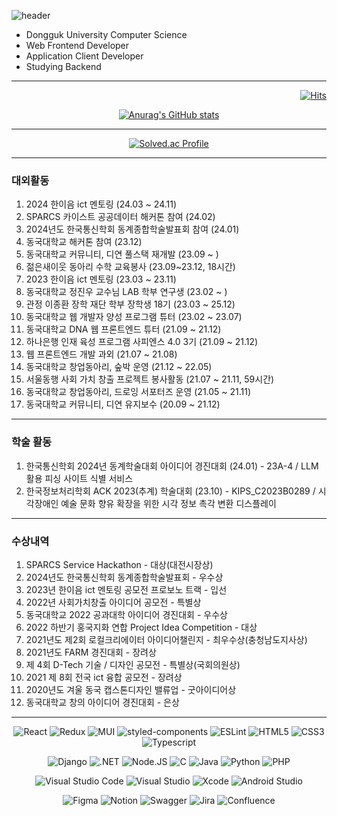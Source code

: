 ![header](https://capsule-render.vercel.app/api?type=slice&color=gradient&height=160&section=header&text=Hi!%20I'm%20JaeHyeong!&fontAlign=50&fontAlignY=70&fontSize=70&fontColor=000000)
<ul>
  <li> Dongguk University Computer Science
  <li> Web Frontend Developer
  <li> Application Client Developer
  <li> Studying Backend
</ul>

<hr>

<div align=right>

[![Hits](https://hits.seeyoufarm.com/api/count/incr/badge.svg?url=https%3A%2F%2Fgithub.com%2FHwangJaeHyeong&count_bg=%2379C83D&title_bg=%23555555&icon=&icon_color=%23E7E7E7&title=hits&edge_flat=false)](https://hits.seeyoufarm.com)

</div>

<div align=center>

[![Anurag's GitHub stats](https://github-readme-stats.vercel.app/api?username=HwangJaeHyeong&count_private=true)](https://github.com/anuraghazra/github-readme-stats)

<hr>

[![Solved.ac Profile](http://mazassumnida.wtf/api/v2/generate_badge?boj=ghkdwogud852)](https://solved.ac/ghkdwogud852/)


</div>

<hr>

### 대외활동
<div align="start">
  
1. 2024 한이음 ict 멘토링 (24.03 ~ 24.11)
2. SPARCS 카이스트 공공데이터 해커톤 참여 (24.02)
1. 2024년도 한국통신학회 동계종합학술발표회 참여 (24.01)
3. 동국대학교 해커톤 참여 (23.12) 
4. 동국대학교 커뮤니티, 디연 풀스택 재개발 (23.09 ~ ) 
5. 젊은새이웃 동아리 수학 교육봉사 (23.09~23.12, 18시간) 
6. 2023 한이음 ict 멘토링 (23.03 ~ 23.11)
7. 동국대학교 정진우 교수님 LAB 학부 연구생 (23.02 ~ )
8. 관정 이종환 장학 재단 학부 장학생 18기 (23.03 ~ 25.12)
9. 동국대학교 웹 개발자 양성 프로그램 튜터 (23.02 ~ 23.07)
10. 동국대학교 DNA 웹 프론트엔드 튜터 (21.09 ~ 21.12)
11. 하나은행 인재 육성 프로그램 사피엔스 4.0 3기 (21.09 ~ 21.12)
12. 웹 프론트엔드 개발 과외 (21.07 ~ 21.08)
13. 동국대학교 창업동아리, 숲박 운영 (21.12 ~ 22.05)
14. 서울동행 사회 가치 창출 프로젝트 봉사활동 (21.07 ~ 21.11, 59시간)
15. 동국대학교 창업동아리, 드로잉 서포터즈 운영 (21.05 ~ 21.11)
16. 동국대학교 커뮤니티, 디연 유지보수 (20.09 ~ 21.12)

</div>


<hr>

### 학술 활동
<div align="start">

1. 한국통신학회 2024년 동계학술대회 아이디어 경진대회 (24.01) - 23A-4  / LLM 활용 피싱 사이트 식별 서비스
2. 한국정보처리학회 ACK 2023(추계) 학술대회 (23.10) - KIPS_C2023B0289 / 시각장애인 예술 문화 향유 확장을 위한 시각 정보 촉각 변환 디스플레이
</div>

<hr>

### 수상내역
<div align="start">

1. SPARCS Service Hackathon - 대상(대전시장상)
2. 2024년도 한국통신학회 동계종합학술발표회 - 우수상
3. 2023년 한이음 ict 멘토링 공모전 프로보노 트랙 - 입선
4. 2022년 사회가치창출 아이디어 공모전 - 특별상
5. 동국대학교 2022 공과대학 아이디어 경진대회 - 우수상
6. 2022 하반기 홍국지화 연합 Project Idea Competition - 대상
7. 2021년도 제2회 로컬크리에이터 아이디어챌린지 - 최우수상(충청남도지사상)
8. 2021년도 FARM 경진대회 - 장려상
9. 제 4회 D-Tech 기술 / 디자인 공모전 - 특별상(국회의원상)
10. 2021 제 8회 전국 ict 융합 공모전 - 장려상
11. 2020년도 겨울 동국 캡스톤디자인 밸류업 - 굿아이디어상
12. 동국대학교 창의 아이디어 경진대회 - 은상


</div>

<hr>

<div align=center>

  ![React](https://img.shields.io/badge/React-61DAFB.svg?&style=for-the-badge&logo=React&logoColor=white)
  ![Redux](https://img.shields.io/badge/Redux-764ABC.svg?&style=for-the-badge&logo=Redux&logoColor=white)
  ![MUI](https://img.shields.io/badge/MUI-007FFF.svg?&style=for-the-badge&logo=MUI&logoColor=white)
  ![styled-components](https://img.shields.io/badge/styled%20components-DB7093.svg?&style=for-the-badge&logo=styled-components&logoColor=white)
  ![ESLint](https://img.shields.io/badge/ESLint-4B32C3.svg?&style=for-the-badge&logo=ESLint&logoColor=white)
  ![HTML5](https://img.shields.io/badge/HTML5-E34F26.svg?&style=for-the-badge&logo=HTML5&logoColor=white)
  ![CSS3](https://img.shields.io/badge/CSS3-1572B6.svg?&style=for-the-badge&logo=CSS3&logoColor=white)
  ![Typescript](https://img.shields.io/badge/Typescript-3178C6.svg?&style=for-the-badge&logo=Typescript&logoColor=white)

  ![Django](https://img.shields.io/badge/Django-092E20.svg?&style=for-the-badge&logo=Django&logoColor=white)
  ![.NET](https://img.shields.io/badge/.NET-512BD4.svg?&style=for-the-badge&logo=.NET&logoColor=white)
  ![Node.JS](https://img.shields.io/badge/Node.JS-339933.svg?&style=for-the-badge&logo=Node.JS&logoColor=white)
  ![C](https://img.shields.io/badge/C-A8B9CC.svg?&style=for-the-badge&logo=C&logoColor=white)
  ![Java](https://img.shields.io/badge/Java-007396.svg?&style=for-the-badge&logo=Java&logoColor=white)
  ![Python](https://img.shields.io/badge/Python-3776AB.svg?&style=for-the-badge&logo=Python&logoColor=white)
  ![PHP](https://img.shields.io/badge/PHP-777BB4.svg?&style=for-the-badge&logo=PHP&logoColor=white)

  ![Visual Studio Code](https://img.shields.io/badge/Visual%20Studio%20Code-007ACC.svg?&style=for-the-badge&logo=Visual%20Studio%20Code&logoColor=white)
  ![Visual Studio](https://img.shields.io/badge/Visual%20Studio-5C2D91.svg?&style=for-the-badge&logo=Visual%20Studio&logoColor=white)
  ![Xcode](https://img.shields.io/badge/Xcode-147EFB.svg?&style=for-the-badge&logo=Xcode&logoColor=white)
  ![Android Studio](https://img.shields.io/badge/Android%20Studio-3DDC84.svg?&style=for-the-badge&logo=Android%20Studio&logoColor=white)

  ![Figma](https://img.shields.io/badge/Figma-F24E1E.svg?&style=for-the-badge&logo=Figma&logoColor=white)
  ![Notion](https://img.shields.io/badge/Notion-000000.svg?&style=for-the-badge&logo=Notion&logoColor=white)
  ![Swagger](https://img.shields.io/badge/Swagger-85EA2D.svg?&style=for-the-badge&logo=Swagger&logoColor=white)
  ![Jira](https://img.shields.io/badge/Jira-0052CC.svg?&style=for-the-badge&logo=Jira&logoColor=white)
  ![Confluence](https://img.shields.io/badge/Confluence-172B4D.svg?&style=for-the-badge&logo=Confluence&logoColor=white)
  
</div>


